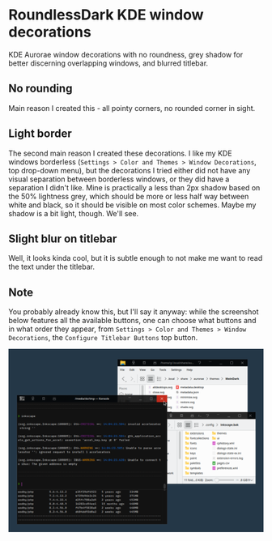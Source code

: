 # RoundlessDark KDE window decorations

KDE Aurorae window decorations with no roundness, grey shadow for better discerning overlapping windows, and  blurred titlebar.

## No rounding

Main reason I created this - all pointy corners, no rounded corner in sight.

## Light border

The second main reason I created these decorations. I like my KDE windows borderless (`Settings > Color and Themes > Window Decorations`, top drop-down menu), but the decorations I tried either did not have any visual separation between borderless windows, or they did have a separation I didn't like. Mine is practically a less than 2px shadow based on the 50% lightness grey, which should be more or less half way between white and black, so it should be visible on most color schemes. Maybe my shadow is a bit light, though. We'll see.

## Slight blur on titlebar

Well, it looks kinda cool, but it is subtle enough to not make me want to read the text under the titlebar.

## Note

You probably already know this, but I'll say it anyway: while the screenshot below features all the available buttons, one can choose what buttons and in what order they appear, from `Settings > Color and Themes > Window Decorations`, the `Configure Titlebar Buttons` top button.

![Screenshot](https://github.com/the-ge/kde-deco-roundless-dark/blob/main/20250308_043544.png?raw=true)

